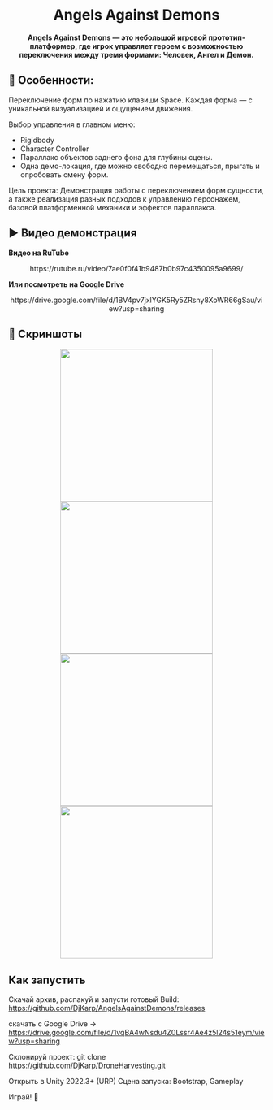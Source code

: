 <h1 align="center">Angels Against Demons</h1>
<p align="center"><b>Angels Against Demons — это небольшой игровой прототип-платформер, где игрок управляет героем с возможностью переключения между тремя формами: Человек, Ангел и Демон.</b></p>

## 🎯 Особенности:
Переключение форм по нажатию клавиши Space. Каждая форма — с уникальной визуализацией и ощущением движения.

Выбор управления в главном меню:
- Rigidbody
- Character Controller
- Параллакс объектов заднего фона для глубины сцены.
- Одна демо-локация, где можно свободно перемещаться, прыгать и опробовать смену форм.

Цель проекта:
Демонстрация работы с переключением форм сущности, а также реализация разных подходов к управлению персонажем, базовой платформенной механики и эффектов параллакса.

## ▶️ Видео демонстрация

<p align="Left">  
<b>Видео на RuTube</b><br/>
</p>
<p align="center">
https://rutube.ru/video/7ae0f0f41b9487b0b97c4350095a9699/
</p>

<p align="Left">  
<b>Или посмотреть на Google Drive</b><br/>
</p>
<p align="center">
https://drive.google.com/file/d/1BV4pv7jxlYGK5Ry5ZRsny8XoWR66gSau/view?usp=sharing

## 🎥 Скриншоты
<p align="center">
  <img src="https://redleggames.com/Games/AngelsAgainstDemons/Screens/Angels_Against_Demons_Screen_01.jpg" width="300"/>
  <img src="https://redleggames.com/Games/AngelsAgainstDemons/Screens/Angels_Against_Demons_Screen_02.jpg" width="300"/>
  <img src="https://redleggames.com/Games/AngelsAgainstDemons/Screens/Angels_Against_Demons_Screen_03.jpg" width="300"/>
  <img src="https://redleggames.com/Games/AngelsAgainstDemons/Screens/Angels_Against_Demons_Screen_04.jpg" width="300"/>
</p>

## Как запустить

Скачай архив, распакуй и запусти готовый Build:
https://github.com/DjKarp/AngelsAgainstDemons/releases

скачать с Google Drive -> 
https://drive.google.com/file/d/1vqBA4wNsdu4Z0Lssr4Ae4z5l24s51eym/view?usp=sharing


Склонируй проект:
git clone https://github.com/DjKarp/DroneHarvesting.git

Открыть в Unity 2022.3+ (URP)
Сцена запуска: Bootstrap, Gameplay

Играй! 🎉

